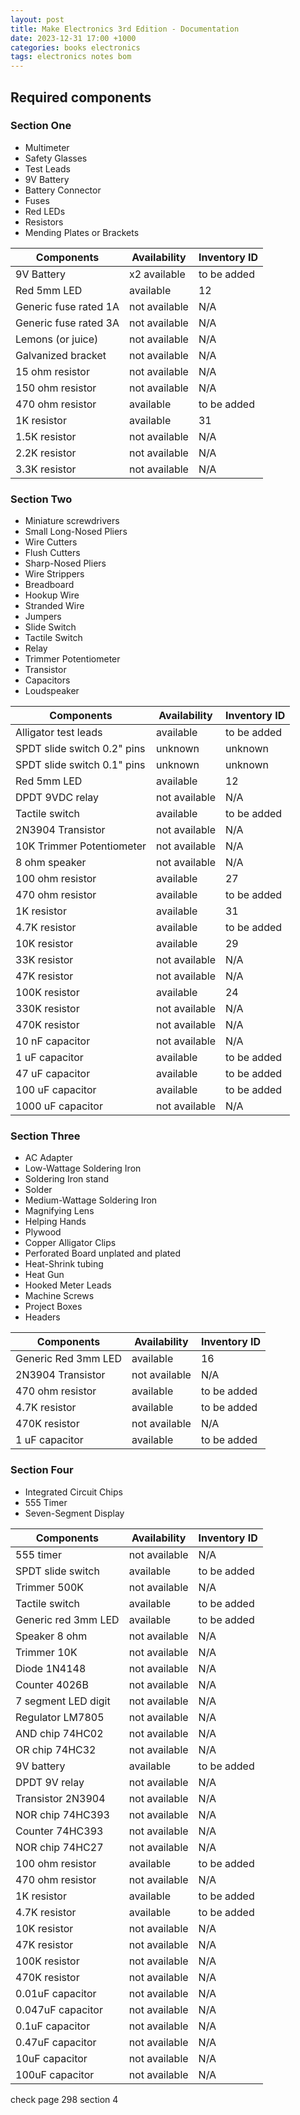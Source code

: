 ```yaml
---
layout: post
title: Make Electronics 3rd Edition - Documentation
date: 2023-12-31 17:00 +1000
categories: books electronics
tags: electronics notes bom
---
```


## Required components

### Section One

- Multimeter
- Safety Glasses
- Test Leads
- 9V Battery
- Battery Connector
- Fuses
- Red LEDs
- Resistors
- Mending Plates or Brackets

| Components | Availability | Inventory ID |
| ----------- | ----------- | ----------- |
| 9V Battery | x2 available | to be added |
| Red 5mm LED | available | 12 |
| Generic fuse rated 1A | not available | N/A |
| Generic fuse rated 3A | not available | N/A |
| Lemons (or juice) | not available | N/A |
| Galvanized bracket | not available | N/A |
| 15 ohm resistor | not available | N/A |
| 150 ohm resistor | not available | N/A |
| 470 ohm resistor | available | to be added |
| 1K resistor | available | 31 |
| 1.5K resistor | not available | N/A |
| 2.2K resistor | not available | N/A |
| 3.3K resistor | not available | N/A |

### Section Two

- Miniature screwdrivers
- Small Long-Nosed Pliers
- Wire Cutters 
- Flush Cutters
- Sharp-Nosed Pliers
- Wire Strippers
- Breadboard
- Hookup Wire
- Stranded Wire
- Jumpers
- Slide Switch
- Tactile Switch
- Relay
- Trimmer Potentiometer
- Transistor
- Capacitors
- Loudspeaker


| Components | Availability | Inventory ID |
| ----------- | ----------- | ----------- |
| Alligator test leads | available | to be added |
| SPDT slide switch 0.2" pins | unknown | unknown |
| SPDT slide switch 0.1" pins | unknown | unknown |
| Red 5mm LED | available | 12 |
| DPDT 9VDC relay | not available | N/A |
| Tactile switch | available | to be added |
| 2N3904 Transistor | not available | N/A |
| 10K Trimmer Potentiometer | not available | N/A |
| 8 ohm speaker | not available | N/A |
| 100 ohm resistor | available | 27 |
| 470 ohm resistor | available | to be added |
| 1K resistor | available | 31 |
| 4.7K resistor | available | to be added |
| 10K resistor | available | 29 |
| 33K resistor | not available | N/A |
| 47K resistor | not available | N/A |
| 100K resistor | available | 24 |
| 330K resistor | not available | N/A |
| 470K resistor | not available | N/A |
| 10 nF capacitor | not available | N/A |
| 1 uF capacitor | available | to be added |
| 47 uF capacitor | available | to be added |
| 100 uF capacitor | available | to be added |
| 1000 uF capacitor | not available | N/A |

### Section Three

- AC Adapter
- Low-Wattage Soldering Iron
- Soldering Iron stand
- Solder
- Medium-Wattage Soldering Iron
- Magnifying Lens
- Helping Hands
- Plywood
- Copper Alligator Clips
- Perforated Board unplated and plated
- Heat-Shrink tubing
- Heat Gun
- Hooked Meter Leads
- Machine Screws
- Project Boxes
- Headers

| Components | Availability | Inventory ID |
| ----------- | ----------- | ----------- |
| Generic Red 3mm LED | available | 16 |
| 2N3904 Transistor | not available | N/A |
| 470 ohm resistor | available | to be added |
| 4.7K resistor | available | to be added |
| 470K resistor | not available | N/A |
| 1 uF capacitor | available | to be added |

### Section Four

- Integrated Circuit Chips
- 555 Timer
- Seven-Segment Display

| Components | Availability | Inventory ID |
| ----------- | ----------- | ----------- |
| 555 timer | not available | N/A |
| SPDT slide switch | available | to be added |
| Trimmer 500K | not available | N/A |
| Tactile switch | available | to be added |
| Generic red 3mm LED | available | to be added |
| Speaker 8 ohm | not available | N/A |
| Trimmer 10K | not available | N/A |
| Diode 1N4148 | not available | N/A |
| Counter 4026B | not available | N/A |
| 7 segment LED digit | not available | N/A |
| Regulator LM7805 | not available | N/A |
| AND chip 74HC02 | not available | N/A |
| OR chip 74HC32 | not available | N/A |
| 9V battery | available | to be added |
| DPDT 9V relay | not available | N/A |
| Transistor 2N3904 | not available | N/A |
| NOR chip 74HC393 | not available | N/A |
| Counter 74HC393 | not available | N/A |
| NOR chip 74HC27 | not available | N/A |
| 100 ohm resistor | available | to be added |
| 470 ohm resistor | not available | N/A |
| 1K resistor | available | to be added |
| 4.7K resistor | available | to be added |
| 10K resistor | not available | N/A |
| 47K resistor | not available | N/A |
| 100K resistor | not available | N/A |
| 470K resistor | not available | N/A |
| 0.01uF capacitor | not available | N/A |
| 0.047uF capacitor | not available | N/A |
| 0.1uF capacitor | not available | N/A |
| 0.47uF capacitor | not available | N/A |
| 10uF capacitor | not available | N/A |
| 100uF capacitor | not available | N/A |

check page 298 section 4